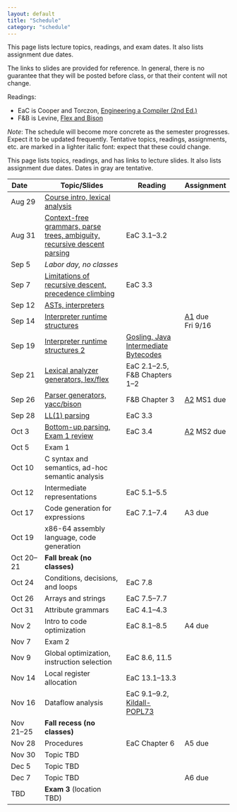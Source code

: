 ```yaml
---
layout: default
title: "Schedule"
category: "schedule"
---
```


This page lists lecture topics, readings, and exam dates.  It also lists assignment due dates.

The links to slides are provided for reference.  In general, there is no
guarantee that they will be posted before class, or that their content
will not change.

Readings:

* EaC is Cooper and Torczon, [Engineering a Compiler (2nd
  Ed.)](https://www.elsevier.com/books/engineering-a-compiler/cooper/978-0-12-088478-0)
* F&amp;B is Levine, [Flex and Bison](https://www.oreilly.com/library/view/flex-bison/9780596805418/)

*Note*: The schedule will become more concrete as the semester
progresses. Expect it to be updated frequently.  Tentative topics,
readings, assignments, etc. are marked <span class="tentative">in
a lighter italic font</span>: expect that these could change.

This page lists topics, readings, and has links to lecture slides.
It also lists assignment due dates.  Dates <span class="tentative">in
gray</span> are tentative.

Date&nbsp;&nbsp;&nbsp;&nbsp;&nbsp; | Topic/Slides | Reading | Assignment
------------------ | ------------ | ------- | ----------
Aug 29 | [Course intro, lexical analysis](lectures/lecture01-public.pdf) |  | 
Aug 31 | [Context-free grammars, parse trees, ambiguity, recursive descent parsing](lectures/lecture02-public.pdf) | EaC 3.1–3.2 | 
Sep 5 | *Labor day, no classes* |  | 
Sep 7 | [Limitations of recursive descent, precedence climbing](lectures/lecture03-public.pdf) | EaC 3.3 | 
Sep 12 | [ASTs, interpreters](lectures/lecture04-public.pdf) |  | 
Sep 14 | [Interpreter runtime structures](lectures/lecture05-public.pdf) |  | [A1](assign/assign01.html) due<br>Fri 9/16
Sep 19 | [Interpreter runtime structures 2](lectures/lecture06-public.pdf) | [Gosling, Java Intermediate Bytecodes](https://dl.acm.org/doi/pdf/10.1145/202529.202541) | 
Sep 21 | [Lexical analyzer generators, lex/flex](lectures/lecture07-public.pdf) | EaC 2.1–2.5, F&amp;B Chapters 1–2 | 
Sep 26 | [Parser generators, yacc/bison](lectures/lecture08-public.pdf) | F&amp;B Chapter 3 | [A2](assign/assign02.html) MS1 due
Sep 28 | [LL(1) parsing](lectures/lecture09-public.pdf) | EaC 3.3 | 
Oct 3 | [Bottom-up parsing, Exam 1 review](lectures/lecture10-public.pdf) | EaC 3.4 | [A2](assign/assign02.html) MS2 due
Oct 5 | Exam 1 |  | 
Oct 10 | <span class='tentative'>C syntax and semantics, ad-hoc semantic analysis</span> |  | 
Oct 12 | <span class='tentative'>Intermediate representations</span> | <span class='tentative'>EaC 5.1–5.5</span> | 
Oct 17 | <span class='tentative'>Code generation for expressions</span> | <span class='tentative'>EaC 7.1–7.4</span> | <span class='tentative'>A3 due</span>
Oct 19 | <span class='tentative'>x86-64 assembly language, code generation</span> |  | 
Oct 20–21 | **Fall break (no classes)** |  | 
Oct 24 | <span class='tentative'>Conditions, decisions, and loops</span> | <span class='tentative'>EaC 7.8</span> | 
Oct 26 | <span class='tentative'>Arrays and strings</span> | <span class='tentative'>EaC 7.5–7.7</span> | 
Oct 31 | <span class='tentative'>Attribute grammars</span> | <span class='tentative'>EaC 4.1–4.3</span> | 
Nov 2 | <span class='tentative'>Intro to code optimization</span> | <span class='tentative'>EaC 8.1–8.5</span> | <span class='tentative'>A4 due</span>
Nov 7 | Exam 2 |  | 
Nov 9 | <span class='tentative'>Global optimization, instruction selection</span> | <span class='tentative'>EaC 8.6, 11.5</span> | 
Nov 14 | <span class='tentative'>Local register allocation</span> | <span class='tentative'>EaC 13.1–13.3</span> | 
Nov 16 | <span class='tentative'>Dataflow analysis</span> | <span class='tentative'>EaC 9.1–9.2, <a href='lectures/kildall-popl73.pdf'>Kildall-POPL73</a></span> | 
Nov 21–25 | **Fall recess (no classes)** |  | 
Nov 28 | <span class='tentative'>Procedures</span> | <span class='tentative'>EaC Chapter 6</span> | <span class='tentative'>A5 due</span>
Nov 30 | <span class='tentative'>Topic TBD</span> |  | 
Dec 5 | <span class='tentative'>Topic TBD</span> |  | 
Dec 7 | <span class='tentative'>Topic TBD</span> |  | <span class='tentative'>A6 due</span>
TBD | **Exam 3** (location TBD) |  | 

